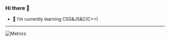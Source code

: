 ### Hi there 👋

- 🌱 I’m currently learning CSS&JS&C(C++)

----

![Metrics](https://metrics.lecoq.io/GuGuMur?template=classic&config.timezone=Asia%2FShanghai)
